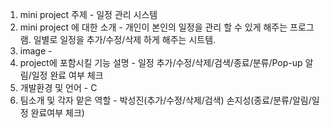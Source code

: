 1. mini project 주제 - 일정 관리 시스템
2. mini project 에 대한 소개 - 개인이 본인의 일정을 관리 할 수 있게 해주는 프로그램. 일별로 일정을 추가/수정/삭제 하게 해주는 시트템.
3. image -
4. project에 포함시킬 기능 설명 - 일정 추가/수정/삭제/검색/종료/분류/Pop-up 알림/일정 완료 여부 체크
5. 개발환경 및 언어 - C
6. 팀소개 및 각자 맡은 역할 - 박성진(추가/수정/삭제/검색) 손지성(종료/분류/알림/일정 완료여부 체크)
